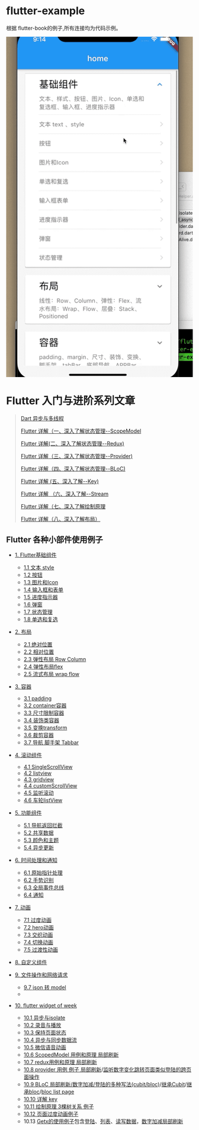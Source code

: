 # flutter-example
根据 flutter-book的例子,所有连接均为代码示例。

![gif](img/demo.gif)

# Flutter 入门与进阶系列文章
  
> [Dart 异步与多线程](https://juejin.im/post/6855129006103576584)
>
> [Flutter 详解（一、深入了解状态管理--ScopeModel](https://juejin.im/post/6860001014289416205)
>
> [Flutter 详解(二、深入了解状态管理--Redux)](https://juejin.im/post/6860747643493515278)
>
> [Flutter 详解（三、深入了解状态管理--Provider)](https://juejin.im/post/6862150535043252237)
>
> [Flutter 详解（四、深入了解状态管理--BLoC)](https://juejin.im/post/6862932168729952264)
>
> [Flutter 详解 (五、深入了解--Key)](https://juejin.im/post/6863300824660082701)
>
> [Flutter 详解 （六、深入了解--Stream](https://juejin.im/post/6864824541764550663)
>
> [Flutter 详解（七、深入了解绘制原理](https://juejin.im/post/6865554947941859335)
>
>[Flutter 详解（八、深入了解布局）](https://juejin.im/post/6867434802262982669/)

##  Flutter 各种小部件使用例子

* [1. Flutter基础组件](#)
	* [1.1 文本 style](lib/baseWidget/baseText.dart)
	* [1.2 按钮](lib/baseWidget/baseButtons.dart)
	* [1.3 图片和Icon](lib/baseWidget/imgAndIcon.dart)
	* [1.4 输入框和表单](lib/baseWidget/baseTextField.dart)
	* [1.5 进度指示器](lib/baseWidget/baseIndicator.dart)
	* [1.6 弹窗](lib/baseWidget/dialog.dart)
	* [1.7 状态管理](lib/baseWidget/baseState.dart)
	* [1.8 单选和复选](lib/baseWidget/baseSwitch.dart)
* [2. 布局](#)
	* [2.1 绝对位置](lib/layout/base_stack.dart)
	* [2.2 相对位置](lib/layout/base_align.dart)
	* [2.3 弹性布局 Row  Column](lib/layout/base_row_and_column.dart)
	* [2.4 弹性布局flex](lib/layout/baseFlex.dart)
	* [2.5 流式布局 wrap flow](lib/layout/base_flow_and_wrap.dart)
* [3. 容器](#)
	* [3.1 padding](/lib/container/base_padding.dart) 
	* [3.2 container容器](/lib/container/base_container.dart)
	* [3.3 尺寸限制容器](/lib/container/base_constraints.dart)
	* [3.4 装饰类容器](/lib/container/base_decorateBox.dart)
	* [3.5 变换transform](/lib/container/base_transform.dart)
	* [3.6 裁剪容器](/lib/container/base_clip.dart)
	* [3.7 导航 脚手架 Tabbar](/lib/container/base_bars.dart)

* [4. 滚动组件](#)
	* [4.1 SingleScrollView](lib/scrollview/baseSingleChildScrollView.dart)
	* [4.2 listview](lib/scrollview/baseListView.dart)
	* [4.3 gridview](lib/scrollview/baseGridView.dart)
	* [4.4 customScrollView](lib/scrollview/baseCustomScrollview.dart)
	* [4.5 监听滚动](lib/scrollview/baseListenScrollViewOffset.dart)
	* [4.6 车轮listView](lib/scrollview/scrollview.dart)

* [5. 功能组件](#)
   * [5.1 导航返回拦截](lib/features/base_will_pop.dart)
   * [5.2 共享数据](lib/features/share_data.dart)
   * [5.3 颜色和主题](lib/features/base_color_and_theme.dart)
   * [5.4 异步更新](lib/features/base_future_stream.dart)
   
* [6. 时间处理和通知](#)
   * [6.1 原始指针处理](lib/features/base_touch_handle.dart)
   * [6.2 手势识别](lib/features/base_gesturedetetor.dart)
   * [6.3 全局事件总线](lib/features/base_eventbus.dart)
   * [6.4 通知](lib/features/base_notification.dart)
* [7. 动画](#)
	* [7.1 过度动画](lib/animation/base_pageRoute.dart)
	* [7.2 hero动画](lib/animation/base_hreo.dart)
	* [7.3 交织动画](lib/animation/base_tagger_animation.dart)
	* [7.4 切换动画](lib/animation/base_animation_switch.dart)
	* [7.5 过渡性动画](lib/animation/base_animation_diy.dart)
	
* [8. 自定义组件](#)
* [9. 文件操作和网络请求](#)
   * [9.7 json 转 model](lib/file_and_http/json_to_model.dart)
   * 
* [10. flutter widget of week](#)
  * [10.1 异步与isolate](lib/tips/asyn_and_isolate.dart)
  * [10.2 录音与播放](/lib/tips/base_record.dart)
  * [10.3 保持页面状态](lib/tips/keepStateAlive.dart)
  * [10.4 异步与同步数据流](lib/tips/async_and_async*.dart)
  * [10.5 微信语音动画](lib/tips/wechat_view.dart)
  * [10.6 ScopedModel 用例和原理 局部刷新](lib/tips/scoped_page.dart)
  * [10.7 redux用例和原理 局部刷新](lib/tips/redux_page.dart)
  * [10.8 provider 用例 例子 局部刷新](lib/tips/provider/base_provider.dart)/[监听数字变化跳转页面类似登陆的跨页面操作](lib/tips/provider/base_provider_pan_zan.dart)
  * [10.9 BLoC 局部刷新/数字加减/登陆的多种写法(cubit/bloc)](lib/tips/base_bloc.dart)/[继承Cubit](lib/tips/bloc/base_login_cubit.dart)/[继承bloc](lib/tips/bloc/login_bloc/login_bloc_page.dart)/[bloc list page](lib/tips/bloc/list_cubit/bloc/list_bloc.dart)
  * [10.10 详解 key](lib/tips/base_key.dart)
  * [10.11 绘制原理 3棵树关系 例子](lib/tips/base_render_tree.dart)
  * [10.12  页面过度动画例子](lib/animation/base_pageRoute.dart)
  * 10.13  [Getx的使用例子](lib/tips/get/)包含[登陆](lib/tips/get/get_login_page.dart)、[列表](lib/tips/get/get_list_page.dart)、[读写数据](lib/tips/get/get_store.dart)，[数字加减局部刷新](lib/tips/get/get_example.dart)

  
  
  

  










